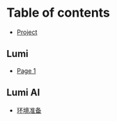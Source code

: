 # Table of contents

* [Project](README.md)

## Lumi

* [Page 1](lumi/page-1.md)

## Lumi AI

* [环境准备](lumi-ai/huan-jing-zhun-bei.md)
